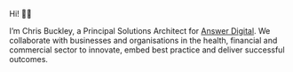Hi! 👋🏻

I’m Chris Buckley, a Principal Solutions Architect for [Answer Digital](https://answerdigital.com/). We collaborate with businesses and organisations in the health, financial and commercial sector to innovate, embed best practice and deliver successful outcomes.
